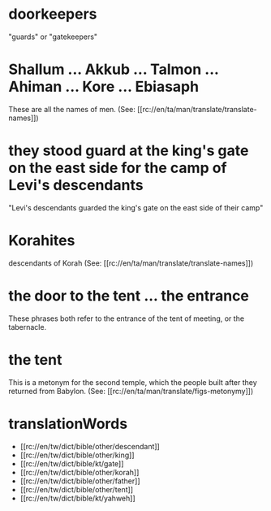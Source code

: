 # doorkeepers

"guards" or "gatekeepers"

# Shallum ... Akkub ... Talmon ... Ahiman ... Kore ... Ebiasaph

These are all the names of men. (See: [[rc://en/ta/man/translate/translate-names]])

# they stood guard at the king's gate on the east side for the camp of Levi's descendants

"Levi's descendants guarded the king's gate on the east side of their camp"

# Korahites

descendants of Korah (See: [[rc://en/ta/man/translate/translate-names]])

# the door to the tent ... the entrance

These phrases both refer to the entrance of the tent of meeting, or the tabernacle.

# the tent

This is a metonym for the second temple, which the people built after they returned from Babylon. (See: [[rc://en/ta/man/translate/figs-metonymy]])

# translationWords

* [[rc://en/tw/dict/bible/other/descendant]]
* [[rc://en/tw/dict/bible/other/king]]
* [[rc://en/tw/dict/bible/kt/gate]]
* [[rc://en/tw/dict/bible/other/korah]]
* [[rc://en/tw/dict/bible/other/father]]
* [[rc://en/tw/dict/bible/other/tent]]
* [[rc://en/tw/dict/bible/kt/yahweh]]
